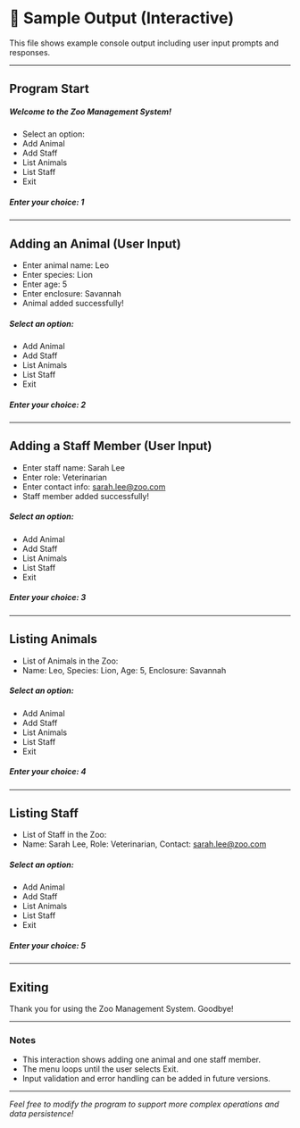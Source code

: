 # 🐾 Sample Output (Interactive)

This file shows example console output including user input prompts and responses.

---

## Program Start

##### Welcome to the Zoo Management System!

- Select an option:
- Add Animal
- Add Staff
- List Animals
- List Staff
- Exit

##### Enter your choice: 1

---

## Adding an Animal (User Input)

- Enter animal name: Leo
- Enter species: Lion
- Enter age: 5
- Enter enclosure: Savannah
- Animal added successfully!

##### Select an option:

- Add Animal
- Add Staff
- List Animals
- List Staff
- Exit

##### Enter your choice: 2

---

## Adding a Staff Member (User Input)

- Enter staff name: Sarah Lee
- Enter role: Veterinarian
- Enter contact info: sarah.lee@zoo.com
- Staff member added successfully!

##### Select an option:

- Add Animal
- Add Staff
- List Animals
- List Staff
- Exit

##### Enter your choice: 3

---

## Listing Animals

- List of Animals in the Zoo:
- Name: Leo, Species: Lion, Age: 5, Enclosure: Savannah

##### Select an option:

- Add Animal
- Add Staff
- List Animals
- List Staff
- Exit

##### Enter your choice: 4

---

## Listing Staff

- List of Staff in the Zoo:
- Name: Sarah Lee, Role: Veterinarian, Contact: sarah.lee@zoo.com

##### Select an option:

- Add Animal
- Add Staff
- List Animals
- List Staff
- Exit

##### Enter your choice: 5

---

## Exiting

Thank you for using the Zoo Management System. Goodbye!

---

### Notes

- This interaction shows adding one animal and one staff member.
- The menu loops until the user selects Exit.
- Input validation and error handling can be added in future versions.

---

*Feel free to modify the program to support more complex operations and data persistence!*
